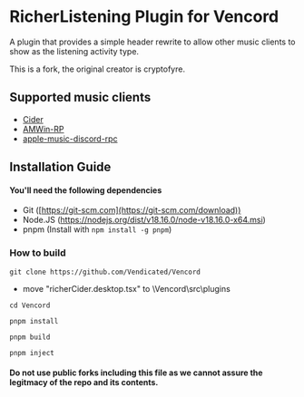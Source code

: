 # RicherListening Plugin for Vencord
A plugin that provides a simple header rewrite to allow other music clients to show as the listening activity type.

This is a fork, the original creator is cryptofyre.

## Supported music clients
- [Cider](https://cider.sh/)
- [AMWin-RP](https://github.com/PKBeam/AMWin-RP)
- [apple-music-discord-rpc](https://github.com/NextFire/apple-music-discord-rpc)

## Installation Guide

#### You'll need the following dependencies
- Git ([https://git-scm.com](https://git-scm.com/download))
- Node.JS (https://nodejs.org/dist/v18.16.0/node-v18.16.0-x64.msi)
- pnpm (Install with `npm install -g pnpm`)

### How to build
```
git clone https://github.com/Vendicated/Vencord
```
- move "richerCider.desktop.tsx" to \Vencord\src\plugins
```
cd Vencord
```
```
pnpm install
```
```
pnpm build
```
```
pnpm inject
```


#### Do not use public forks including this file as we cannot assure the legitmacy of the repo and its contents.
